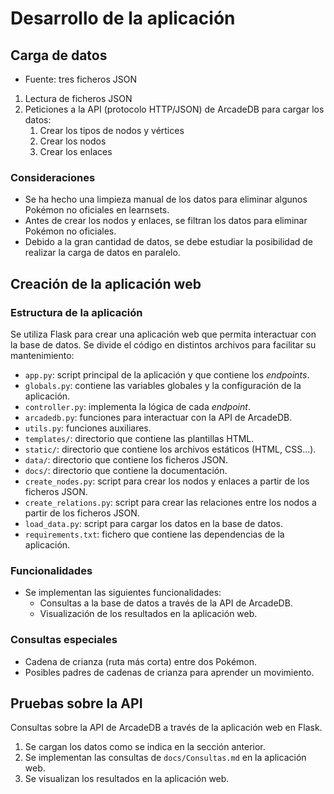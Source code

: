 # Desarrollo de la aplicación

## Carga de datos
- Fuente: tres ficheros JSON
1. Lectura de ficheros JSON
2. Peticiones a la API (protocolo HTTP/JSON) de ArcadeDB para cargar los datos:
   1. Crear los tipos de nodos y vértices
   2. Crear los nodos
   3. Crear los enlaces 

### Consideraciones

- Se ha hecho una limpieza manual de los datos para eliminar algunos Pokémon no oficiales en learnsets.
- Antes de crear los nodos y enlaces, se filtran los datos para eliminar Pokémon no oficiales.
- Debido a la gran cantidad de datos, se debe estudiar la posibilidad de realizar la carga de datos en paralelo.

## Creación de la aplicación web

### Estructura de la aplicación
Se utiliza Flask para crear una aplicación web que permita interactuar con la base de datos.
Se divide el código en distintos archivos para facilitar su mantenimiento:
- `app.py`: script principal de la aplicación y que contiene los *endpoints*.
- `globals.py`: contiene las variables globales y la configuración de la aplicación.
- `controller.py`: implementa la lógica de cada *endpoint*.
- `arcadedb.py`: funciones para interactuar con la API de ArcadeDB.
- `utils.py`: funciones auxiliares.
- `templates/`: directorio que contiene las plantillas HTML.
- `static/`: directorio que contiene los archivos estáticos (HTML, CSS...).
- `data/`: directorio que contiene los ficheros JSON.
- `docs/`: directorio que contiene la documentación.
- `create_nodes.py`: script para crear los nodos y enlaces a partir de los ficheros JSON.
- `create_relations.py`: script para crear las relaciones entre los nodos a partir de los ficheros JSON.
- `load_data.py`: script para cargar los datos en la base de datos.	
- `requirements.txt`: fichero que contiene las dependencias de la aplicación.

### Funcionalidades
- Se implementan las siguientes funcionalidades:
  - Consultas a la base de datos a través de la API de ArcadeDB.
  - Visualización de los resultados en la aplicación web.

### Consultas especiales

- Cadena de crianza (ruta más corta) entre dos Pokémon.
- Posibles padres de cadenas de crianza para aprender un movimiento.

## Pruebas sobre la API

Consultas sobre la API de ArcadeDB a través de la aplicación web en Flask.

1. Se cargan los datos como se indica en la sección anterior.
2. Se implementan las consultas de `docs/Consultas.md` en la aplicación web.
3. Se visualizan los resultados en la aplicación web.


